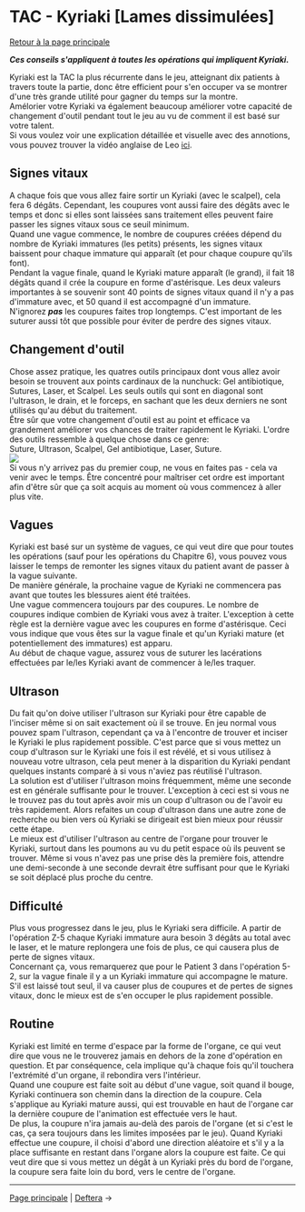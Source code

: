 
# TAC - Kyriaki [Lames dissimulées]

[Retour à la page principale](../../index/fr/index.md)

***Ces conseils s'appliquent à toutes les opérations qui impliquent Kyriaki.*** <br>

Kyriaki est la TAC la plus récurrente dans le jeu, atteignant dix patients à travers toute la partie, donc être efficient pour s'en occuper va se montrer d'une très grande utilité pour gagner du temps sur la montre.  <br>
Amélorier votre Kyriaki va également beaucoup améliorer votre capacité de changement d'outil pendant tout le jeu au vu de comment il est basé sur votre talent. <br>
Si vous voulez voir une explication détaillée et visuelle avec des annotions, vous pouvez trouver la vidéo anglaise de Leo [ici](https://youtu.be/aUBpr10vhEo). <br>

## Signes vitaux

A chaque fois que vous allez faire sortir un Kyriaki (avec le scalpel), cela fera 6 dégâts. Cependant, les coupures vont aussi faire des dégâts avec le temps et donc si elles sont laissées sans traitement elles peuvent faire passer les signes vitaux sous ce seuil minimum. <br>
Quand une vague commence, le nombre de coupures créées dépend du nombre de Kyriaki immatures (les petits) présents, les signes vitaux baissent pour chaque immature qui apparaît (et pour chaque coupure qu'ils font). <br>
Pendant la vague finale, quand le Kyriaki mature apparaît (le grand), il fait 18 dégâts quand il crée la coupure en forme d'astérisque. Les deux valeurs importantes à se souvenir sont 40 points de signes vitaux quand il n'y a pas d'immature avec, et 50 quand il est accompagné d'un immature. <br>
N'ignorez ***pas*** les coupures faites trop longtemps. C'est important de les suturer aussi tôt que possible pour éviter de perdre des signes vitaux. <br>

## Changement d'outil

Chose assez pratique, les quatres outils principaux dont vous allez avoir besoin se trouvent aux points cardinaux de la nunchuck: Gel antibiotique, Sutures, Laser, et Scalpel. Les seuls outils qui sont en diagonal sont l'ultrason, le drain, et le forceps, en sachant que les deux derniers ne sont utilisés qu'au début du traitement. <br>
Être sûr que votre changement d'outil est au point et efficace va grandement améliorer vos chances de traiter rapidement le Kyriaki. L'ordre des outils ressemble à quelque chose dans ce genre: <br>
Suture, Ultrason, Scalpel, Gel antibiotique, Laser, Suture. <br>
![](../img/kyriaki_toolSwitching.gif) <br>
Si vous n'y arrivez pas du premier coup, ne vous en faites pas - cela va venir avec le temps. Être concentré pour maîtriser cet ordre est important afin d'être sûr que ça soit acquis au moment où vous commencez à aller plus vite. <br>

## Vagues

Kyriaki est basé sur un système de vagues, ce qui veut dire que pour toutes les opérations (sauf pour les opérations du Chapitre 6), vous pouvez vous laisser le temps de remonter les signes vitaux du patient avant de passer à la vague suivante. <br>
De manière générale, la prochaine vague de Kyriaki ne commencera pas avant que toutes les blessures aient été traitées. <br>
Une vague commencera toujours par des coupures. Le nombre de coupures indique combien de Kyriaki vous avez à traiter. L'exception à cette règle est la dernière vague avec les coupures en forme d'astérisque. Ceci vous indique que vous êtes sur la vague finale et qu'un Kyriaki mature (et potentiellement des immatures) est apparu. <br>
Au début de chaque vague, assurez vous de suturer les lacérations effectuées par le/les Kyriaki avant de commencer à le/les traquer. <br>

## Ultrason

Du fait qu'on doive utiliser l'ultrason sur Kyriaki pour être capable de l'inciser même si on sait exactement où il se trouve. En jeu normal vous pouvez spam l'ultrason, cependant ça va à l'encontre de trouver et inciser le Kyriaki le plus rapidement possible. C'est parce que si vous mettez un coup d'ultrason sur le Kyriaki une fois il est révélé, et si vous utilisez à nouveau votre ultrason, cela peut mener à la disparition du Kyriaki pendant quelques instants comparé à si vous n'aviez pas réutilisé l'ultrason. <br>
La solution est d'utiliser l'ultrason moins fréquemment, même une seconde est en générale suffisante pour le trouver. L'exception à ceci est si vous ne le trouvez pas du tout après avoir mis un coup d'ultrason ou de l'avoir eu très rapidement. Alors refaites un coup d'ultrason dans une autre zone de recherche ou bien vers où Kyriaki se dirigeait est bien mieux pour réussir cette étape. <br>
Le mieux est d'utiliser l'ultrason au centre de l'organe pour trouver le Kyriaki, surtout dans les poumons au vu du petit espace où ils peuvent se trouver. Même si vous n'avez pas une prise dès la première fois, attendre une demi-seconde à une seconde devrait être suffisant pour que le Kyriaki se soit déplacé plus proche du centre. <br>

## Difficulté

Plus vous progressez dans le jeu, plus le Kyriaki sera difficile. A partir de l'opération Z-5 chaque Kyriaki immature aura besoin 3 dégâts au total avec le laser, et le mature replongera une fois de plus, ce qui causera plus de perte de signes vitaux. <br>
Concernant ça, vous remarquerez que pour le Patient 3 dans l'opération 5-2, sur la vague finale il y a un Kyriaki immature qui accompagne le mature. S'il est laissé tout seul, il va causer plus de coupures et de pertes de signes vitaux, donc le mieux est de s'en occuper le plus rapidement possible. <br>

## Routine

Kyriaki est limité en terme d'espace par la forme de l'organe, ce qui veut dire que vous ne le trouverez jamais en dehors de la zone d'opération en question. Et par conséquence, cela implique qu'à chaque fois qu'il touchera l'extrémité d'un organe, il rebondira vers l'intérieur. <br>
Quand une coupure est faite soit au début d'une vague, soit quand il bouge, Kyriaki continuera son chemin dans la direction de la coupure. Cela s'applique au Kyriaki mature aussi, qui est trouvable en haut de l'organe car la dernière coupure de l'animation est effectuée vers le haut.<br>
De plus, la coupure n'ira jamais au-delà des parois de l'organe (et si c'est le cas, ça sera toujours dans les limites imposées par le jeu). Quand Kyriaki effectue une coupure, il choisi d'abord une direction aléatoire et s'il y a la place suffisante en restant dans l'organe alors la coupure est faite. Ce qui veut dire que si vous mettez un dégât à un Kyriaki près du bord de l'organe, la coupure sera faite loin du bord, vers le centre de l'organe. <br>

---

[Page principale](../../index/fr/index.md) | [Deftera](deftera.md) →